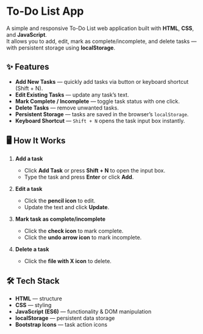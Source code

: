 # To-Do List App

A simple and responsive To-Do List web application built with **HTML**, **CSS**, and **JavaScript**.  
It allows you to add, edit, mark as complete/incomplete, and delete tasks — with persistent storage using **localStorage**.

## ✨ Features

- **Add New Tasks** — quickly add tasks via button or keyboard shortcut (Shift + N).
- **Edit Existing Tasks** — update any task’s text.
- **Mark Complete / Incomplete** — toggle task status with one click.
- **Delete Tasks** — remove unwanted tasks.
- **Persistent Storage** — tasks are saved in the browser’s `localStorage`.
- **Keyboard Shortcut** — `Shift + N` opens the task input box instantly.

## 🖥️ How It Works

1. **Add a task**
   - Click **Add Task** or press **Shift + N** to open the input box.
   - Type the task and press **Enter** or click **Add**.

2. **Edit a task**
   - Click the **pencil icon** to edit.
   - Update the text and click **Update**.

3. **Mark task as complete/incomplete**
   - Click the **check icon** to mark complete.
   - Click the **undo arrow icon** to mark incomplete.

4. **Delete a task**
   - Click the **file with X icon** to delete.

## 🛠️ Tech Stack

- **HTML** — structure
- **CSS** — styling
- **JavaScript (ES6)** — functionality & DOM manipulation
- **localStorage** — persistent data storage
- **Bootstrap Icons** — task action icons